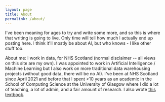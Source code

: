 ```yaml
---
layout: page
title: About
permalink: /about/
---
```


I've been meaning for ages to try and write some more, and so this is where that writing is going to live. Only time will tell how much I actually end up posting here. I think it'll mostly be about AI, but who knows - I like other stuff too.

About me: I work in data, for NHS Scotland (normal disclaimer -- all views on this site are my own). I was appointed to work in Artificial Intelligence / Machine Learning but I also work on more traditional data warehousing projects (without good data, there will be no AI). I've been at NHS Scotland since April 2021 and before that I spent >10 years as an academic in the School of Computing Science at the University of Glasgow where I did a lot of teaching, a lot of admin, and a fair amount of research. I also wrote [this textbook](https://www.amazon.co.uk/Course-Machine-Learning-Pattern-Recognition/dp/1498738486).